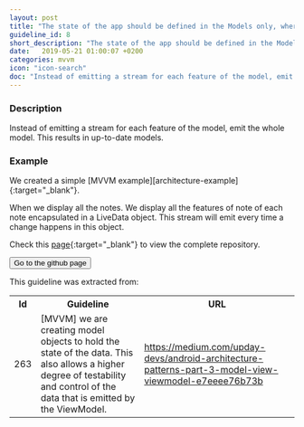 ```yaml
---
layout: post
title: "The state of the app should be defined in the Models only, whereas Views and ViewModels should be stateless"
guideline_id: 8
short_description: "The state of the app should be defined in the Models only."
date:   2019-05-21 01:00:07 +0200
categories: mvvm
icon: "icon-search"
doc: "Instead of emitting a stream for each feature of the model, emit the whole model. This results in up-to-date models."
---
```


<h3>Description</h3>
Instead of emitting a stream for each feature of the model, emit the whole model. This results in up-to-date models.

<h3>Example</h3>
We created a simple [MVVM example][architecture-example]{:target="_blank"}.

When we display all the notes. We display all the features of note of each note encapsulated 
in a LiveData object. This stream will emit every time a change happens in this object.

<script src="https://gist.github.com/Geertdepont/f052953dfaf8a19a8be395b55aaa5da5.js"></script>

Check this [page][architecture-example]{:target="_blank"} to view the complete repository.

<a href="https://github.com/Geertdepont/bachelor_thesis/tree/master/ArchitectureExamples" target="_blank"><button type="button" class="btn btn-primary btn-icon-right">Go to the github page</button></a>

This guideline was extracted from:
<table id="guidelinelinks">
  <tr>
    <th>Id</th>
    <th>Guideline</th>
    <th>URL</th>
  </tr>
    <tr>
      <td>263</td>
      <td>[MVVM] we are creating model objects to hold the state of the data. This also allows a higher degree of testability and control of the data that is emitted by the ViewModel.</td>
     <td><a href="https://medium.com/upday-devs/android-architecture-patterns-part-3-model-view-viewmodel-e7eeee76b73b" target="_blank">https://medium.com/upday-devs/android-architecture-patterns-part-3-model-view-viewmodel-e7eeee76b73b</a></td>
    </tr>   
  
</table>

[architecture-example]: https://github.com/Geertdepont/bachelor_thesis/tree/master/ArchitectureExamples